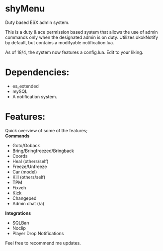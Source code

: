 # shyMenu
Duty based ESX admin system.

This is a duty & ace permission based system that allows the use of admin commands only when the designated admin is on duty. Utilizes okokNotify by default, but contains a modifyable notification.lua.<br>

As of 18/4, the system now features a config.lua. Edit to your liking.

# Dependencies:
- es_extended <br>
- mySQL <br>
- A notification system. <br>

# Features:
Quick overview of some of the features; <br>
<b>Commands</b> <br>
- Goto/Goback <br>
- Bring/Bringfreezed/Bringback <br>
- Coords <br>
- Heal (others/self) <br>
- Freeze/Unfreeze <br>
- Car (model)<br>
- Kill (others/self) <br>
- TPM <br>
- Fixveh <br>
- Kick <br>
- Changeped <br>
- Admin chat (/a) <br>

<b>Integrations</b> <br>
- SQLBan <br>
- Noclip <br>
- Player Drop Notifications <br>

Feel free to recommend me updates.  <br>